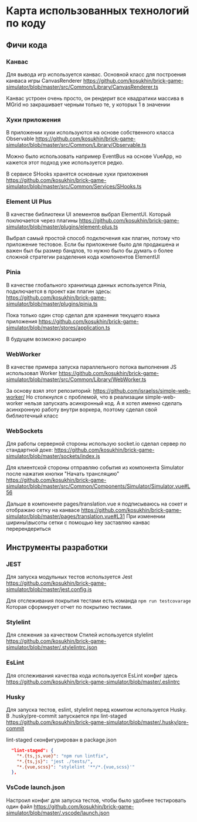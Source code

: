 # Карта использованных технологий по коду

## Фичи кода

### Канвас

Для вывода игр используется канвас. 
Основной класс для построения канваса игры CanvasRenderer
https://github.com/kosukhin/brick-game-simulator/blob/master/src/Common/Library/CanvasRenderer.ts

Канвас устроен очень просто, он рендерит все квадратики массива в MGrid
но закрашивает черным только те, у которых 1 в значении

### Хуки приложения

В приложении хуки используются на основе собственного класса Observable
https://github.com/kosukhin/brick-game-simulator/blob/master/src/Common/Library/Observable.ts

Можно было использовать например EventBus на основе VueApp, но 
кажется этот подход уже используется редко.

В сервисе SHooks хранятся основные хуки приложения
https://github.com/kosukhin/brick-game-simulator/blob/master/src/Common/Services/SHooks.ts

### Element UI Plus

В качестве библиотеки UI элементов выбрал ElementUI. Который поключается через плагины
https://github.com/kosukhin/brick-game-simulator/blob/master/plugins/element-plus.ts

Выбрал самый простой способ подключения как плагин, потому что приложение тестовое.
Если бы приложение было для продакшена и важен был бы размер бандлов, то нужно было бы
думать о более сложной стратегии разделения кода компонентов ElementUI

### Pinia

В качестве глобального хранилища данных используется Pinia, подключается в проект как плагин
здесь: https://github.com/kosukhin/brick-game-simulator/blob/master/plugins/pinia.ts

Пока только один стор сделал для хранения текущего языка приложения
https://github.com/kosukhin/brick-game-simulator/blob/master/stores/application.ts

В будущем возможно расширю

### WebWorker

В качестве примера запуска параллельного потока выполнения JS использовал Worker
https://github.com/kosukhin/brick-game-simulator/blob/master/src/Common/Library/WebWorker.ts

За основу взял этот репозиторий: https://github.com/israelss/simple-web-worker/
Но столкнулся с проблемой, что в реализации simple-web-worker нельзя запускать асинхронный код.
А я хотел именно сделать асинхронную работу внутри воркера, поэтому сделал свой библиотечный класс

### WebSockets

Для работы серверной стороны использую socket.io сделал сервер по стандартной доке:
https://github.com/kosukhin/brick-game-simulator/blob/master/sockets/index.js

Для клиентской стороны отправляю события из компонента Simulator после нажатия кнопки "Начать трансляцию"
https://github.com/kosukhin/brick-game-simulator/blob/master/src/Common/Components/Simulator/Simulator.vue#L56

Дальше в компоненте pages/translation.vue я подписываюсь на сокет и отображаю сетку на канвасе
https://github.com/kosukhin/brick-game-simulator/blob/master/pages/translation.vue#L31
При изменении ширины\высоты сетки с помощью key заставляю канвас перерендериться

## Инструменты разработки

### JEST

Для запуска модульных тестов используется Jest
https://github.com/kosukhin/brick-game-simulator/blob/master/jest.config.js

Для отслеживания покрытия тестами есть команда
`npm run testcovarage`
Которая сформирует отчет по покрытию тестами.

### Stylelint

Для слежения за качеством Стилей используется stylelint
https://github.com/kosukhin/brick-game-simulator/blob/master/.stylelintrc.json

### EsLint

Для отслеживания качества кода используется EsLint конфиг здесь
https://github.com/kosukhin/brick-game-simulator/blob/master/.eslintrc

### Husky

Для запуска тестов, eslint, stylelint перед комитом
используется Husky.
В .husky/pre-commit запускается npx lint-staged
https://github.com/kosukhin/brick-game-simulator/blob/master/.husky/pre-commit

lint-staged сконфигурирован в package.json
```json
  "lint-staged": {
    "*.{ts,js,vue}": "npm run lintfix",
    "*.{ts,js}": "jest ./tests/",
    "*.{vue,scss}": "stylelint '**/*.{vue,scss}'"
  },
```

### VsCode launch.json

Настроил конфиг для запуска тестов, чтобы было удобнее тестировать один файл
https://github.com/kosukhin/brick-game-simulator/blob/master/.vscode/launch.json
